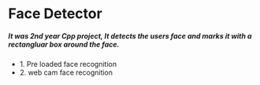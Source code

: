 <h1>Face Detector</h1>

<h5>It was 2nd year Cpp project, It detects the users face and marks it with a rectangluar box around the face.</h5>
<ul>
  <li>1. Pre loaded face recognition</li>
  <li>2. web cam face recognition</li>
</ul>
  
